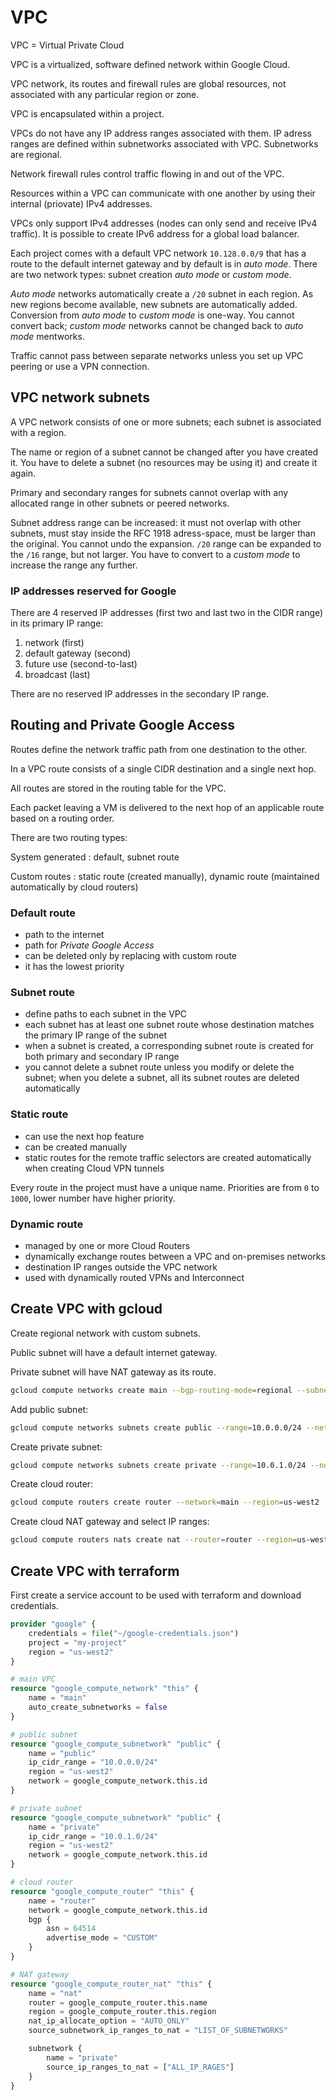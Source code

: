 # VPC

VPC = Virtual Private Cloud

VPC is a virtualized, software defined network within Google Cloud.

VPC network, its routes and firewall rules are global resources, not associated with any particular region or zone.

VPC is encapsulated within a project.

VPCs do not have any IP address ranges associated with them.
IP adress ranges are defined within subnetworks associated with VPC.
Subnetworks are regional.

Network firewall rules control traffic flowing in and out of the VPC.

Resources within a VPC can communicate with one another by using their internal (priovate) IPv4 addresses.

VPCs only support IPv4 addresses (nodes can only send and receive IPv4 traffic).
It is possible to create IPv6 address for a global load balancer.

Each project comes with a default VPC network `10.128.0.0/9` that has a route to the default internet gateway and by default is in *auto mode*.
There are two network types: subnet creation *auto mode* or *custom mode*.

*Auto mode* networks automatically create a `/20` subnet in each region.
As new regions become available, new subnets are automatically added.
Conversion from *auto mode* to *custom mode* is one-way.
You cannot convert back; *custom mode* networks cannot be changed back to *auto mode* mentworks.

Traffic cannot pass between separate networks unless you set up VPC peering or use a VPN connection.

## VPC network subnets

A VPC network consists of one or more subnets; each subnet is associated with a region.

The name or region of a subnet cannot be changed after you have created it.
You have to delete a subnet (no resources may be using it) and create it again.

Primary and secondary ranges for subnets cannot overlap with any allocated range in other subnets or peered networks.

Subnet address range can be increased: it must not overlap with other subnets, must stay inside the RFC 1918 adress-space, must be larger than the original.
You cannot undo the expansion.
`/20` range can be expanded to the `/16` range, but not larger.
You have to convert to a *custom mode* to increase the range any further.

### IP addresses reserved for Google

There are 4 reserved IP addresses (first two and last two in the CIDR range) in its primary IP range:

1. network (first)
2. default gateway (second)
3. future use (second-to-last)
4. broadcast (last)

There are no reserved IP addresses in the secondary IP range.

## Routing and Private Google Access

Routes define the network traffic path from one destination to the other.

In a VPC route consists of a single CIDR destination and a single next hop.

All routes are stored in the routing table for the VPC.

Each packet leaving a VM is delivered to the next hop of an applicable route based on a routing order.

There are two routing types:

System generated
: default, subnet route

Custom routes
: static route (created manually), dynamic route (maintained automatically by cloud routers)

### Default route

- path to the internet
- path for *Private Google Access*
- can be deleted only by replacing with custom route
- it has the lowest priority

### Subnet route

- define paths to each subnet in the VPC
- each subnet has at least one subnet route whose destination matches the primary IP range of the subnet
- when a subnet is created, a corresponding subnet route is created for both primary and secondary IP range
- you cannot delete a subnet route unless you modify or delete the subnet; when you delete a subnet, all its subnet routes are deleted automatically

### Static route

- can use the next hop feature
- can be created manually
- static routes for the remote traffic selectors are created automatically when creating Cloud VPN tunnels

Every route in the project must have a unique name.
Priorities are from `0` to `1000`, lower number have higher priority.

### Dynamic route

- managed by one or more Cloud Routers
- dynamically exchange routes between a VPC and on-premises networks
- destination IP ranges outside the VPC network
- used with dynamically routed VPNs and Interconnect

## Create VPC with gcloud

Create regional network with custom subnets.

Public subnet will have a default internet gateway.

Private subnet will have NAT gateway as its route.

```sh
gcloud compute networks create main --bgp-routing-mode=regional --subnet-mode=custom
```

Add public subnet:

```sh
gcloud compute networks subnets create public --range=10.0.0.0/24 --network=main --region=us-west2
```

Create private subnet:

```sh
gcloud compute networks subnets create private --range=10.0.1.0/24 --network=main --region=us-west2 --enable-private-ip-google-access
```

Create cloud router:

```sh
gcloud compute routers create router --network=main --region=us-west2
```

Create cloud NAT gateway and select IP ranges:

```sh
gcloud compute routers nats create nat --router=router --region=us-west2 --nat-custom-subnet-ip-ranges=private --auto-allocate-nat-external-ips
```

## Create VPC with terraform

First create a service account to be used with terraform and download credentials.

```tf
provider "google" {
    credentials = file("~/google-credentials.json")
    project = "my-project"
    region = "us-west2"
}

# main VPC
resource "google_compute_network" "this" {
    name = "main"
    auto_create_subnetworks = false
}

# public subnet
resource "google_compute_subnetwork" "public" {
    name = "public"
    ip_cidr_range = "10.0.0.0/24"
    region = "us-west2"
    network = google_compute_network.this.id
}

# private subnet
resource "google_compute_subnetwork" "public" {
    name = "private"
    ip_cidr_range = "10.0.1.0/24"
    region = "us-west2"
    network = google_compute_network.this.id
}

# cloud router
resource "google_compute_router" "this" {
    name = "router"
    network = google_compute_network.this.id
    bgp {
        asn = 64514
        advertise_mode = "CUSTOM"
    }
}

# NAT gateway
resource "google_compute_router_nat" "this" {
    name = "nat"
    router = google_compute_router.this.name
    region = google_compute_router.this.region
    nat_ip_allocate_option = "AUTO_ONLY"
    source_subnetwork_ip_ranges_to_nat = "LIST_OF_SUBNETWORKS"

    subnetwork {
        name = "private"
        source_ip_ranges_to_nat = ["ALL_IP_RAGES"]
    }
}
```
